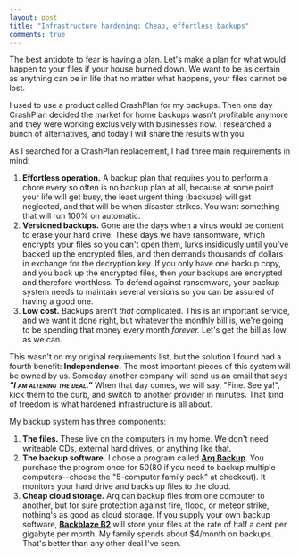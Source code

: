 ```yaml
---
layout: post
title: "Infrastructure hardening: Cheap, effortless backups"
comments: true
---
```


The best antidote to fear is having a plan. Let's make a plan for what would happen to your files if your house burned down. We want to be as certain as anything can be in life that no matter what happens, your files cannot be lost.

<!-- cut -->

I used to use a product called CrashPlan for my backups. Then one day CrashPlan decided the market for home backups wasn't profitable anymore and they were working exclusively with businesses now. I researched a bunch of alternatives, and today I will share the results with you.

As I searched for a CrashPlan replacement, I had three main requirements in mind:

1. **Effortless operation.** A backup plan that requires you to perform a chore every so often is no backup plan at all, because at some point your life will get busy, the least urgent thing (backups) will get neglected, and that will be when disaster strikes. You want something that will run 100% on automatic.
2. **Versioned backups.** Gone are the days when a virus would be content to erase your hard drive. These days we have ransomware, which encrypts your files so you can't open them, lurks insidiously until you've backed up the encrypted files, and then demands thousands of dollars in exchange for the decryption key. If you only have one backup copy, and you back up the encrypted files, then your backups are encrypted and therefore worthless. To defend against ransomware, your backup system needs to maintain several versions so you can be assured of having a good one.
3. **Low cost.** Backups aren't *that* complicated. This is an important service, and we want it done right, but whatever the monthly bill is, we're going to be spending that money every month *forever.* Let's get the bill as low as we can.

This wasn't on my original requirements list, but the solution I found had a fourth benefit: **Independence.** The most important pieces of this system will be owned by us. Someday another company will send us an email that says <span class="vader-voice">"I am altering the deal."</span> When that day comes, we will say, "Fine. See ya!", kick them to the curb, and switch to another provider in minutes. That kind of freedom is what hardened infrastructure is all about.

<style>
	.vader-voice {
		font-weight: bold;
		font-style: italic;
		font-variant: small-caps;
	}
</style>

My backup system has three components:

1. **The files.** These live on the computers in my home. We don't need writeable CDs, external hard drives, or anything like that.
2. **The backup software.** I chose a program called **[Arq Backup](https://www.arqbackup.com/)**. You purchase the program once for $50 ($80 if you need to backup multiple computers--choose the "5-computer family pack" at checkout). It monitors your hard drive and backs up files to the cloud.
3. **Cheap cloud storage.** Arq can backup files from one computer to another, but for sure protection against fire, flood, or meteor strike, nothing's as good as cloud storage. If you supply your own backup software, **[Backblaze B2](https://www.backblaze.com/)** will store your files at the rate of half a cent per gigabyte per month. My family spends about $4/month on backups. That's better than any other deal I've seen.
